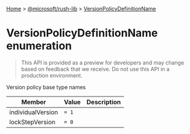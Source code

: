 [Home](./index) &gt; [@microsoft/rush-lib](./rush-lib.md) &gt; [VersionPolicyDefinitionName](./rush-lib.versionpolicydefinitionname.md)

# VersionPolicyDefinitionName enumeration

> This API is provided as a preview for developers and may change based on feedback that we receive. Do not use this API in a production environment.

Version policy base type names

|  Member | Value | Description |
|  --- | --- | --- |
|  individualVersion | `= 1` |  |
|  lockStepVersion | `= 0` |  |

